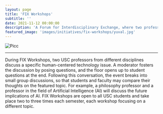 ```yaml
---
layout: page
title: 'FIX Workshops'
subtitle: ''
date: 2021-11-12 00:00:00
description: 'A Forum for Interdisciplinary Exchange, where two professors from different fields will discuss a shared topic about human-centered technology for an audience of students.'
featured_image: 'images/initiatives/fix-workshops/yuval.jpg'
---
```

![Picc]()

---
During FIX Workshops, two USC professors from different disciplines discuss a specific human-centered technology issue. A moderator fosters the discussion by posing questions, and the floor opens up to student questions at the end. Following this conversation, the event breaks into small group discussions, so that students and faculty may compare their thoughts on the featured topic. For example, a philosophy professor and a professor in the field of Artificial Intelligence (AI) will discuss the future implications of AI. FIX Workshops are open to all USC students and take place two to three times each semester, each workshop focusing on a different topic.

